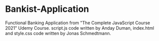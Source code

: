 # Bankist-Application
Functional Banking Application from "The Complete JavaScript Course 2021" Udemy Course. script.js code written by Anday Duman, index.html and style.css code written by Jonas Schmedtmann.
